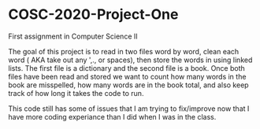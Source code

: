 # COSC-2020-Project-One
First assignment in Computer Science II

The goal of this project is to read in two files word by word, clean each word ( AKA take out any ',., or spaces), then store the words in using linked lists. The first file is a dictionary and the second file is a book. Once both files have been read and stored we want to count how many words in the book are misspelled, how many words are in the book total, and also keep track of how long it takes the code to run. 

This code still has some of issues that I am trying to fix/improve now that I have more coding experiance than I did when I was in the class. 
